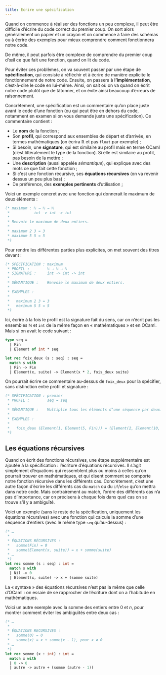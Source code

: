 ```yaml
---
title: Écrire une spécification
---
```


Quand on commence à réaliser des fonctions un peu complexe, il peut être difficile
d’écrire du code correct du premier coup. On sort alors généralement un papier et un crayon
et on commence à faire des schémas ou à écrire des exemples pour mieux comprendre comment
fonctionnera notre code.

De même, il peut parfois être complexe de comprendre du premier coup d’œil ce que fait une
fonction, quand on lit du code.

Pour éviter ces problèmes, on va souvent passer par une étape de **spécification**, qui
consiste à réfléchir et à écrire de manière explicite le fonctionnement de notre code.
Ensuite, on passera à **l’implémentation**, c’est-à-dire le code en lui-même. Ainsi,
on sait où on va quand on écrit notre code plutôt que de tâtonner, et on évite ainsi
beaucoup d’erreurs de raisonnement.

Concrètement, une spécification est un commentaire qu’on place juste avant le code d’une fonction
(ou qui peut être en dehors du code, notamment en examen si on vous demande juste une spécification).
Ce commentaire contient :

- Le **nom** de la fonction ;
- Son **profil**, qui correspond aux ensembles de départ et d’arrivée, en termes mathématiques (on écrira ℝ et pas `float` par exemple) ;
- Si besoin, une **signature**, qui est similaire au profil mais en terme OCaml (c’est littéralement le type de la fonction).
  Si elle est similaire au profil, pas besoin de la mettre ;
- Une **description** (aussi appelée *sémantique*), qui explique avec des mots ce que fait cette fonction ;
- Si c’est une fonction récursive, ses **équations récursives** (on va revenir dessus un peu plus bas) ;
- De préférence, des **exemples pertinents** d’utilisation ;

Voici un exemple concret avec une fonction qui donnerait le maximum de deux éléments :

```ocaml
(* maximum : ℕ → ℕ → ℕ
 *           int -> int -> int
 *
 * Renvoie le maximum de deux entiers.
 *
 * maximum 2 3 = 3
 * maximum 5 5 = 5
 *)
```

Pour rendre les différentes parties plus explicites, on met souvent des titres devant :

```ocaml
(* SPÉCIFICATION : maximum
 * PROFIL :        ℕ → ℕ → ℕ
 * SIGNATURE :     int -> int -> int
 *
 * SÉMANTIQUE :    Renvoie le maximum de deux entiers.
 *
 * EXEMPLES :
 *
 *   maximum 2 3 = 3
 *   maximum 5 5 = 5
 *)
```

Ici, écrire à la fois le profil est la signature fait du sens, car on n’écrit pas les ensembles ℕ et `int` de la
même façon en « mathématiques » et en OCaml. Mais si on avait le code suivant :

```ocaml
type seq =
  | Fin
  | Element of int * seq

let rec foix_deux (s : seq) : seq =
  match s with
  | Fin -> Fin
  | Element(x, suite) -> Element(x * 2, fois_deux suite)
```

On pourrait écrire ce commentaire au-dessus de `foix_deux` pour la spécifier, sans distinction entre profil et signature :

```ocaml
(* SPÉCIFICATION : premier
 * PROFIL :        seq → seq
 *
 * SÉMANTIQUE :    Multiplie tous les éléments d’une séquence par deux.
 *
 * EXEMPLES :
 *
 *   foix_deux (Element(1, Element(5, Fin))) = (Element(2, Element(10, Fin)))
 *)
```

## Les équations récursives

Quand on écrit des fonctions récursives, une étape supplémentaire est ajoutée à la spécification :
l’écriture d’équations récursives. Il s’agit simplement d’équations qui ressemblent plus ou moins
à celles qu’on pourrait trouver en mathématiques, et qui disent comment se comporte notre fonction récursive
dans les différents cas. Concrètement, c’est une autre façon d’écrire les différents cas du `match` ou du `if`/`else`
qu’on mettra dans notre code. Mais contrairement au match, l’ordre des différents cas n’a pas d’importance, car
on précisera à chaque fois dans quel cas on se trouve s’il y a ambiguïté.

Voici un exemple (sans le reste de la spécification, uniquement les équations récursives)
avec une fonction qui calcule la somme d’une séquence d’entiers (avec le même type `seq` qu’au-dessus) :

```ocaml
(* …
 *
 * ÉQUATIONS RÉCURSIVES :
 *   somme(Fin) = 0
 *   somme(Element(x, suite)) = x + somme(suite)
 * …
 *)
let rec somme (s : seq) : int =
  match s with
  | Nil -> 0
  | Element(x, suite) -> x + (somme suite)
```

La « syntaxe » des équations récursives n’est pas la même que celle d’OCaml : on essaie de se rapprocher de l’écriture
dont on a l’habitude en mathématiques.

Voici un autre exemple avec la somme des entiers entre 0 et *n*, pour montrer comment éviter les ambiguïtés entre deux cas :

```ocaml
(* …
 *
 * ÉQUATIONS RECURSIVES :
 *   somme(0) = 0
 *   somme(x) = x + somme(x - 1), pour x ≠ 0
 * …
 *)
let rec somme (x : int) : int =
  match x with
  | 0 -> 0
  | autre -> autre + (somme (autre - 1))
```
